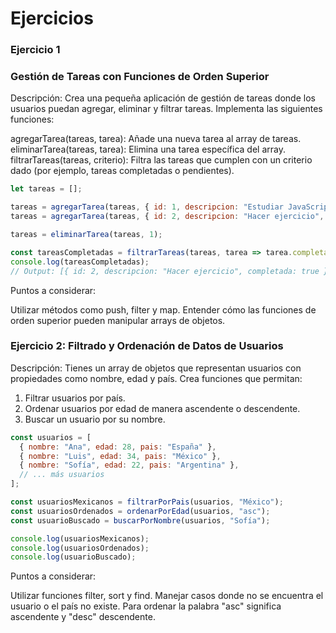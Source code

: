 # Ejercicios

### Ejercicio 1

### Gestión de Tareas con Funciones de Orden Superior

Descripción: Crea una pequeña aplicación de gestión de tareas donde los usuarios puedan agregar, eliminar y filtrar tareas. Implementa las siguientes funciones:

agregarTarea(tareas, tarea): Añade una nueva tarea al array de tareas.
eliminarTarea(tareas, tarea): Elimina una tarea específica del array.
filtrarTareas(tareas, criterio): Filtra las tareas que cumplen con un criterio dado (por ejemplo, tareas completadas o pendientes).

```javascript
let tareas = [];

tareas = agregarTarea(tareas, { id: 1, descripcion: "Estudiar JavaScript", completada: false });
tareas = agregarTarea(tareas, { id: 2, descripcion: "Hacer ejercicio", completada: true });

tareas = eliminarTarea(tareas, 1);

const tareasCompletadas = filtrarTareas(tareas, tarea => tarea.completada);
console.log(tareasCompletadas);
// Output: [{ id: 2, descripcion: "Hacer ejercicio", completada: true }]

```

Puntos a considerar:

Utilizar métodos como push, filter y map.
Entender cómo las funciones de orden superior pueden manipular arrays de objetos.


### Ejercicio 2: Filtrado y Ordenación de Datos de Usuarios

Descripción: Tienes un array de objetos que representan usuarios con propiedades como nombre, edad y país. Crea funciones que permitan:

1. Filtrar usuarios por país.
2. Ordenar usuarios por edad de manera ascendente o descendente.
3. Buscar un usuario por su nombre.

```javascript
const usuarios = [
  { nombre: "Ana", edad: 28, pais: "España" },
  { nombre: "Luis", edad: 34, pais: "México" },
  { nombre: "Sofía", edad: 22, pais: "Argentina" },
  // ... más usuarios
];

const usuariosMexicanos = filtrarPorPais(usuarios, "México");
const usuariosOrdenados = ordenarPorEdad(usuarios, "asc");
const usuarioBuscado = buscarPorNombre(usuarios, "Sofía");

console.log(usuariosMexicanos);
console.log(usuariosOrdenados);
console.log(usuarioBuscado);
```
Puntos a considerar:

Utilizar funciones filter, sort y find.
Manejar casos donde no se encuentra el usuario o el país no existe.
Para ordenar la palabra "asc" significa ascendente y "desc" descendente.